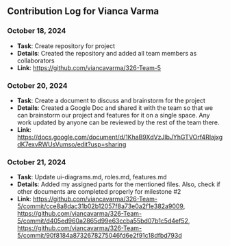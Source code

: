 ## Contribution Log for Vianca Varma

### October 18, 2024
- **Task**: Create repository for project
- **Details**: Created the repository and added all team members as collaborators
- **Link**: https://github.com/viancavarma/326-Team-5

### October 20, 2024
- **Task**: Create a document to discuss and brainstorm for the project
- **Details**: Created a Google Doc and shared it with the team so that we can brainstorm our project and features for it on a single space. Any work updated by anyone can be reviewed by the rest of the team there.
- **Link**: https://docs.google.com/document/d/1KhaB9XdVzJlbJYhGTVOrf4RIajxgdK7exvRWUsVumso/edit?usp=sharing

### October 21, 2024
- **Task**: Update ui-diagrams.md, roles.md, features.md
- **Details**: Added my assigned parts for the mentioned files. Also, check if other documents are completed properly for milestone #2
- **Link**: https://github.com/viancavarma/326-Team-5/commit/cce8a8dac31b02b12057f8a73e0a2f1e382a9009, https://github.com/viancavarma/326-Team-5/commit/d405ed960a2865d99e63ccba55bd07b1c5d4ef52, https://github.com/viancavarma/326-Team-5/commit/90f8184a8732678275046fd6e2f91c18dfbd793d
